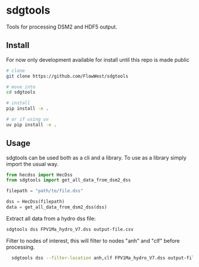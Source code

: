 # sdgtools

Tools for processing DSM2 and HDF5 output. 

## Install

For now only development available for install until this repo is made public

```bash
# clone
git clone https://github.com/FlowWest/sdgtools

# move into
cd sdgtools

# install
pip install -e .

# or if using uv
uv pip install -e .
```

## Usage

sdgtools can be used both as a cli and a library. To use as a library simply import the usual way.

```python
from hecdss import HecDss
from sdgtools import get_all_data_from_dsm2_dss

filepath = "path/to/file.dss"

dss = HecDss(filepath)
data = get_all_data_from_dsm2_dss(dss)
```

Extract all data from a hydro dss file:

```bash
sdgtools dss FPV1Ma_hydro_V7.dss output-file.csv
```
Filter to nodes of interest, this will filter to nodes "anh" and "clf" before processing.

```bash
  sdgtools dss --filter-location anh,clf FPV1Ma_hydro_V7.dss output-file.csv 
```



